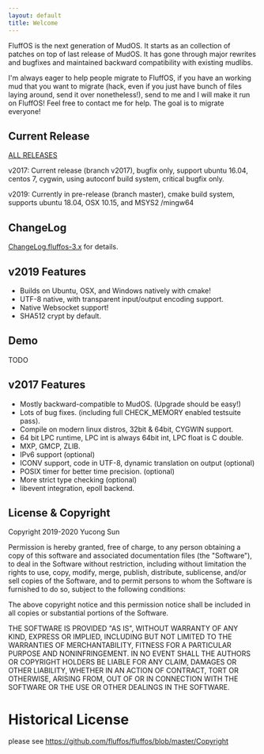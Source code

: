 ```yaml
---
layout: default
title: Welcome
---
```


FluffOS is the next generation of MudOS. It starts as an collection of patches on top of last release of MudOS. It has
 gone through major rewrites and bugfixes and maintained backward compatibility with existing mudlibs.

I'm always eager to help people migrate to FluffOS, if you have an working mud that you want to migrate (hack, even if
you just have bunch of files laying around, send it over nonetheless!), send to me and I will make it
run on FluffOS! Feel free to contact me for help. The goal is to migrate everyone!

## Current Release

[ALL RELEASES](https://github.com/fluffos/fluffos/releases)

v2017: Current release (branch v2017), bugfix only, support ubuntu 16.04, centos 7, cygwin, using autoconf build
 system, critical
 bugfix only.

v2019: Currently in pre-release (branch master), cmake build system, supports ubuntu 18.04, OSX 10.15, and MSYS2
/mingw64

## ChangeLog

[ChangeLog.fluffos-3.x](https://github.com/fluffos/fluffos/blob/next-3.0/ChangeLog.fluffos-3.x) for details.

## v2019 Features
- Builds on Ubuntu, OSX, and Windows natively with cmake!
- UTF-8 native, with transparent input/output encoding support.
- Native Websocket support!
- SHA512 crypt by default.

## Demo

TODO

## v2017 Features

- Mostly backward-compatible to MudOS. (Upgrade should be easy!)
- Lots of bug fixes. (including full CHECK_MEMORY enabled testsuite pass).
- Compile on modern linux distros, 32bit & 64bit, CYGWIN support.
- 64 bit LPC runtime, LPC int is always 64bit int, LPC float is C double.
- MXP, GMCP, ZLIB.
- IPv6 support (optional)
- ICONV support, code in UTF-8, dynamic translation on output (optional)
- POSIX timer for better time precision. (optional)
- More strict type checking (optional)
- libevent integration, epoll backend.

## License & Copyright

Copyright 2019-2020 Yucong Sun

Permission is hereby granted, free of charge, to any person obtaining a copy of this software and associated documentation files (the "Software"), to deal in the Software without restriction, including without limitation the rights to use, copy, modify, merge, publish, distribute, sublicense, and/or sell copies of the Software, and to permit persons to whom the Software is furnished to do so, subject to the following conditions:

The above copyright notice and this permission notice shall be included in all copies or substantial portions of the Software.

THE SOFTWARE IS PROVIDED "AS IS", WITHOUT WARRANTY OF ANY KIND, EXPRESS OR IMPLIED, INCLUDING BUT NOT LIMITED TO THE WARRANTIES OF MERCHANTABILITY, FITNESS FOR A PARTICULAR PURPOSE AND NONINFRINGEMENT. IN NO EVENT SHALL THE AUTHORS OR COPYRIGHT HOLDERS BE LIABLE FOR ANY CLAIM, DAMAGES OR OTHER LIABILITY, WHETHER IN AN ACTION OF CONTRACT, TORT OR OTHERWISE, ARISING FROM, OUT OF OR IN CONNECTION WITH THE SOFTWARE OR THE USE OR OTHER DEALINGS IN THE SOFTWARE.

# Historical License

please see https://github.com/fluffos/fluffos/blob/master/Copyright

